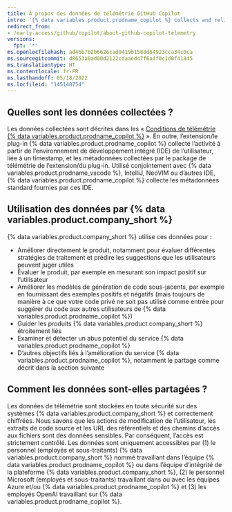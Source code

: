 ```yaml
---
title: À propos des données de télémétrie GitHub Copilot
intro: '{% data variables.product.prodname_copilot %} collects and relies on additional telemetry data beyond what other {% data variables.product.company_short %} products and services collect.'
redirect_from:
- /early-access/github/copilot/about-github-copilot-telemetry
versions:
  fpt: '*'
ms.openlocfilehash: ad46b7b2b6626cad0419b1588d64923cca34c0ca
ms.sourcegitcommit: d8653a0ad00d2122cdaaed47f6a4f0c1d0f41845
ms.translationtype: HT
ms.contentlocale: fr-FR
ms.lasthandoff: 05/18/2022
ms.locfileid: "145148754"
---
```

## <a name="what-data-is-collected"></a>Quelles sont les données collectées ?

Les données collectées sont décrites dans les « [Conditions de télémétrie {% data variables.product.prodname_copilot %}](/github/copilot/github-copilot-telemetry-terms) ». En outre, l’extension/le plug-in {% data variables.product.prodname_copilot %} collecte l’activité à partir de l’environnement de développement intégré (IDE) de l’utilisateur, liée à un timestamp, et les métadonnées collectées par le package de télémétrie de l’extension/du plug-in. Utilisé conjointement avec {% data variables.product.prodname_vscode %}, IntelliJ, NeoVIM ou d’autres IDE, {% data variables.product.prodname_copilot %} collecte les métadonnées standard fournies par ces IDE. 

## <a name="how-the-data-is-used-by--data-variablesproductcompany_short-"></a>Utilisation des données par {% data variables.product.company_short %}

{% data variables.product.company_short %} utilise ces données pour :

- Améliorer directement le produit, notamment pour évaluer différentes stratégies de traitement et prédire les suggestions que les utilisateurs peuvent juger utiles
- Évaluer le produit, par exemple en mesurant son impact positif sur l’utilisateur
- Améliorer les modèles de génération de code sous-jacents, par exemple en fournissant des exemples positifs et négatifs (mais toujours de manière à ce que votre code privé ne soit pas utilisé comme entrée pour suggérer du code aux autres utilisateurs de {% data variables.product.prodname_copilot %})
- Guider les produits {% data variables.product.company_short %} étroitement liés
- Examiner et détecter un abus potentiel du service {% data variables.product.prodname_copilot %}
- D’autres objectifs liés à l’amélioration du service {% data variables.product.prodname_copilot %}, notamment le partage comme décrit dans la section suivante

## <a name="how-the-data-is-shared"></a>Comment les données sont-elles partagées ?

Les données de télémétrie sont stockées en toute sécurité sur des systèmes {% data variables.product.company_short %} et correctement chiffrées. Nous savons que les actions de modification de l’utilisateur, les extraits de code source et les URL des référentiels et des chemins d’accès aux fichiers sont des données sensibles. Par conséquent, l’accès est strictement contrôlé. Les données sont uniquement accessibles par (1) le personnel (employés et sous-traitants) {% data variables.product.company_short %} nommé travaillant dans l’équipe {% data variables.product.prodname_copilot %} ou dans l’équipe d’intégrité de la plateforme {% data variables.product.company_short %}, (2) le personnel Microsoft (employés et sous-traitants) travaillant dans ou avec les équipes Azure et/ou {% data variables.product.prodname_copilot %} et (3) les employés OpenAI travaillant sur {% data variables.product.prodname_copilot %}.

